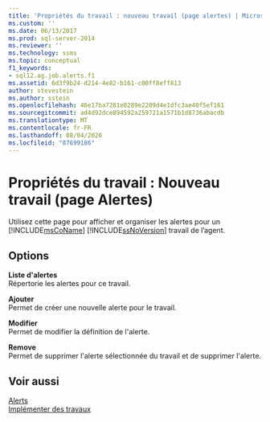 ```yaml
---
title: 'Propriétés du travail : nouveau travail (page alertes) | Microsoft Docs'
ms.custom: ''
ms.date: 06/13/2017
ms.prod: sql-server-2014
ms.reviewer: ''
ms.technology: ssms
ms.topic: conceptual
f1_keywords:
- sql12.ag.job.alerts.f1
ms.assetid: 6d3f9b24-d214-4e82-b161-c00ff8eff813
author: stevestein
ms.author: sstein
ms.openlocfilehash: 46e17ba7281e8289e2209d4e1dfc3ae40f5ef161
ms.sourcegitcommit: ad4d92dce894592a259721a1571b1d8736abacdb
ms.translationtype: MT
ms.contentlocale: fr-FR
ms.lasthandoff: 08/04/2020
ms.locfileid: "87699186"
---
```

# <a name="job-properties-new-job-alerts-page"></a>Propriétés du travail : Nouveau travail (page Alertes)
  Utilisez cette page pour afficher et organiser les alertes pour un [!INCLUDE[msCoName](../../includes/msconame-md.md)] [!INCLUDE[ssNoVersion](../../includes/ssnoversion-md.md)] travail de l’agent.  
  
## <a name="options"></a>Options  
 **Liste d'alertes**  
 Répertorie les alertes pour ce travail.  
  
 **Ajouter**  
 Permet de créer une nouvelle alerte pour le travail.  
  
 **Modifier**  
 Permet de modifier la définition de l'alerte.  
  
 **Remove**  
 Permet de supprimer l'alerte sélectionnée du travail et de supprimer l'alerte.  
  
## <a name="see-also"></a>Voir aussi  
 [Alerts](alerts.md)   
 [Implémenter des travaux](implement-jobs.md)  
  
  
